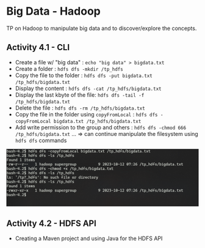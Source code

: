 # Big Data - Hadoop

TP on Hadoop to manipulate big data and to discover/explore the concepts.

## Activity 4.1 - CLI

- Create a file w/ "big data" : `echo "big data" > bigdata.txt`
- Create a folder : `hdfs dfs -mkdir /tp_hdfs`
- Copy the file to the folder : `hdfs dfs -put bigdata.txt /tp_hdfs/bigdata.txt`
- Display the content : `hdfs dfs -cat /tp_hdfs/bigdata.txt`
- Display the last kbyte of the file: `hdfs dfs -tail -f /tp_hdfs/bigdata.txt`
- Delete the file : `hdfs dfs -rm /tp_hdfs/bigdata.txt`
- Copy the file in the folder using `copyFromLocal` : `hdfs dfs -copyFromLocal bigdata.txt /tp_hdfs/bigdata.txt`
- Add write permission to the group and others : `hdfs dfs -chmod 666 /tp_hdfs/bigdata.txt`
... => can continue manipulate the filesystem using `hdfs dfs` commands

![An example of CLI](image.png)

## Activity 4.2 - HDFS API

- Creating a Maven project and using Java for the HDFS API
